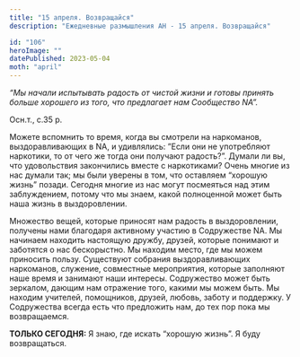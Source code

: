 ```yaml
---
title: "15 апреля. Возвращайся"
description: "Ежедневные размышления АН - 15 апреля. Возвращайся"

id: "106"
heroImage: ""
datePublished: 2023-05-04
moth: "april"
---
```


_“Мы начали испытывать радость от чистой жизни и готовы принять больше
хорошего из того, что предлагает нам Сообщество NA”._

Осн.т., с.35 р.

Можете вспомнить то время, когда вы смотрели на наркоманов, выздоравливающих в
NA, и удивлялись: ”Если они не употребляют наркотики, то от чего же тогда они
получают радость?”. Думали ли вы, что удовольствия закончились вместе с
наркотиками? Очень многие из нас думали так; мы были уверены в том, что
оставляем “хорошую жизнь” позади. Сегодня многие из нас могут посмеяться над
этим заблуждением, потому что мы знаем, какой полноценной может быть наша
жизнь в выздоровлении.

Множество вещей, которые приносят нам радость в выздоровлении, получены нами
благодаря активному участию в Содружестве NA. Мы начинаем находить настоящую
дружбу, друзей, которые понимают и заботятся о нас бескорыстно. Мы находим
место, где мы можем приносить пользу. Существуют собрания выздоравливающих
наркоманов, служение, совместные мероприятия, которые заполняют наше время и
занимают наши интересы. Содружество может быть зеркалом, дающим нам отражение
того, какими мы можем быть. Мы находим учителей, помощников, друзей, любовь,
заботу и поддержку. У Содружества всегда есть что предложить нам, до тех пор
пока мы возвращаемся.

**ТОЛЬКО СЕГОДНЯ:** Я знаю, где искать “хорошую жизнь”. Я буду возвращаться.
